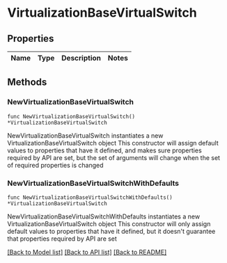 # VirtualizationBaseVirtualSwitch

## Properties

Name | Type | Description | Notes
------------ | ------------- | ------------- | -------------

## Methods

### NewVirtualizationBaseVirtualSwitch

`func NewVirtualizationBaseVirtualSwitch() *VirtualizationBaseVirtualSwitch`

NewVirtualizationBaseVirtualSwitch instantiates a new VirtualizationBaseVirtualSwitch object
This constructor will assign default values to properties that have it defined,
and makes sure properties required by API are set, but the set of arguments
will change when the set of required properties is changed

### NewVirtualizationBaseVirtualSwitchWithDefaults

`func NewVirtualizationBaseVirtualSwitchWithDefaults() *VirtualizationBaseVirtualSwitch`

NewVirtualizationBaseVirtualSwitchWithDefaults instantiates a new VirtualizationBaseVirtualSwitch object
This constructor will only assign default values to properties that have it defined,
but it doesn't guarantee that properties required by API are set


[[Back to Model list]](../README.md#documentation-for-models) [[Back to API list]](../README.md#documentation-for-api-endpoints) [[Back to README]](../README.md)


